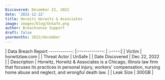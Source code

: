 ```yaml
---
Discovered: December 22, 2022
date: '2022-12-22'
title: Horwitz Horwitz & Associates
image: images/blog/UnSafe.png
author: Breachsense Support
draft: false
yearmonths: 2022/december
---
```



| Data Breach Report
------------:     |:-------------:    | :-----:|
| Victim      | horwitzlaw.com      | 
| Threat Actor      | UnSafe      | 
| Date Discovered      | Dec 22, 2022      | 
| Description      | Horwitz, Horwitz & Associates is a Chicago, Illinois law firm that focuses its practices in personal injury, workers' compensation, nursing home abuse and neglect, and wrongful death law.      | 
| Leak Size      | 300GB      | 

